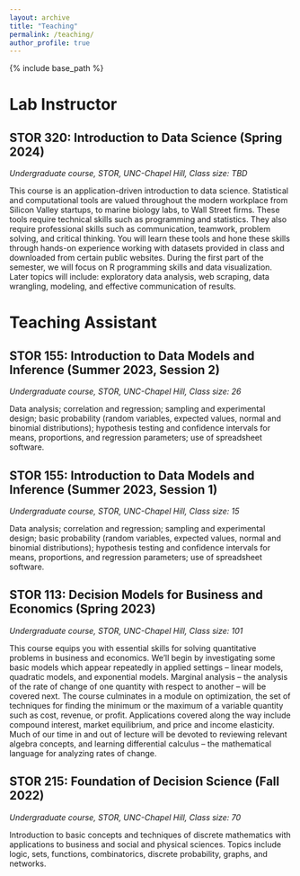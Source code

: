 ```yaml
---
layout: archive
title: "Teaching"
permalink: /teaching/
author_profile: true
---
```


{% include base_path %}

# Lab Instructor
## STOR 320: Introduction to Data Science (Spring 2024)
_Undergraduate course, STOR, UNC-Chapel Hill, Class size: TBD_

This course is an application-driven introduction to data science. Statistical and computational tools are
valued throughout the modern workplace from Silicon Valley startups, to marine biology labs, to Wall
Street firms. These tools require technical skills such as programming and statistics. They also require
professional skills such as communication, teamwork, problem solving, and critical thinking. 
You will learn these tools and hone these skills through hands-on experience working with datasets
provided in class and downloaded from certain public websites. During the first part of the semester, we
will focus on R programming skills and data visualization. Later topics will include: exploratory data
analysis, web scraping, data wrangling, modeling, and effective communication of results.

# Teaching Assistant
## STOR 155: Introduction to Data Models and Inference (Summer 2023, Session 2)
_Undergraduate course, STOR, UNC-Chapel Hill, Class size: 26_

Data analysis; correlation and regression; sampling and experimental design; basic probability (random variables, expected values,
normal and binomial distributions); hypothesis testing and confidence intervals for means, proportions, and regression parameters; use of spreadsheet software.

## STOR 155: Introduction to Data Models and Inference (Summer 2023, Session 1)
_Undergraduate course, STOR, UNC-Chapel Hill, Class size: 15_

Data analysis; correlation and regression; sampling and experimental design; basic probability (random variables, expected values,
normal and binomial distributions); hypothesis testing and confidence intervals for means, proportions, and regression parameters; use of spreadsheet software.

## STOR 113: Decision Models for Business and Economics (Spring 2023)
_Undergraduate course, STOR, UNC-Chapel Hill, Class size: 101_

This course equips you with essential skills for solving quantitative problems in business and economics. We’ll begin by investigating some basic models which appear repeatedly in applied settings – linear models, quadratic models, and exponential models. Marginal analysis – the analysis of the rate of change of one quantity with respect to another – will be covered next. The course culminates in a module on optimization, the set of techniques for finding the minimum or the maximum of a variable quantity such as cost, revenue, or profit. Applications covered along the way include compound interest, market equilibrium, and price and income elasticity. Much of our time in and out of lecture will be devoted to reviewing relevant algebra concepts, and learning differential calculus – the mathematical language for analyzing rates of change.

## STOR 215: Foundation of Decision Science (Fall 2022)
_Undergraduate course, STOR, UNC-Chapel Hill, Class size: 70_

Introduction to basic concepts and techniques of discrete mathematics with applications to business and social and physical sciences. Topics include logic, sets, functions, combinatorics, discrete probability, graphs, and networks.
